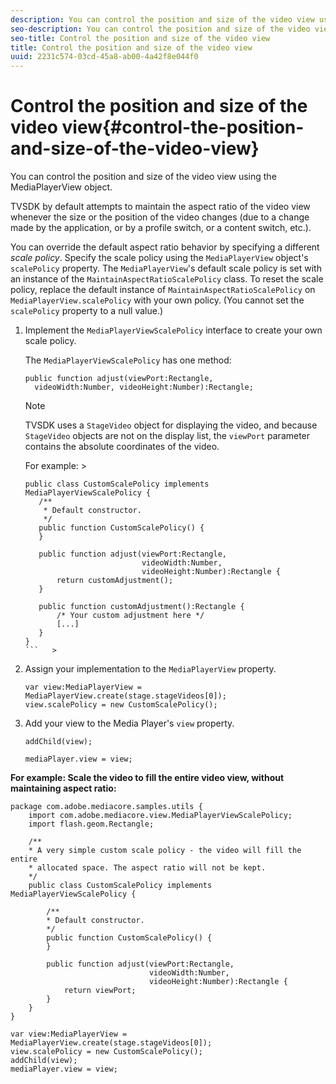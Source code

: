 ```yaml
---
description: You can control the position and size of the video view using the MediaPlayerView object.
seo-description: You can control the position and size of the video view using the MediaPlayerView object.
seo-title: Control the position and size of the video view
title: Control the position and size of the video view
uuid: 2231c574-03cd-45a8-ab00-4a42f8e044f0
---
```


# Control the position and size of the video view{#control-the-position-and-size-of-the-video-view}

You can control the position and size of the video view using the MediaPlayerView object.

TVSDK by default attempts to maintain the aspect ratio of the video view whenever the size or the position of the video changes (due to a change made by the application, or by a profile switch, or a content switch, etc.).

You can override the default aspect ratio behavior by specifying a different *scale policy*. Specify the scale policy using the `MediaPlayerView` object's `scalePolicy` property. The `MediaPlayerView`'s default scale policy is set with an instance of the `MaintainAspectRatioScalePolicy` class. To reset the scale policy, replace the default instance of `MaintainAspectRatioScalePolicy` on `MediaPlayerView.scalePolicy` with your own policy. (You cannot set the `scalePolicy` property to a null value.) 

1. Implement the `MediaPlayerViewScalePolicy` interface to create your own scale policy.

   The `MediaPlayerViewScalePolicy` has one method: 

   ```
   public function adjust(viewPort:Rectangle, 
     videoWidth:Number, videoHeight:Number):Rectangle;
   ```

   >[!NOTE]
   >
   >TVSDK uses a `StageVideo` object for displaying the video, and because `StageVideo` objects are not on the display list, the `viewPort` parameter contains the absolute coordinates of the video. 
   >
   >
   >For example:    >
   >
   >```   >
   >public class CustomScalePolicy implements MediaPlayerViewScalePolicy { 
   >    /** 
   >     * Default constructor. 
   >     */ 
   >    public function CustomScalePolicy() { 
   >    } 
   > 
   >    public function adjust(viewPort:Rectangle,  
   >                           videoWidth:Number,  
   >                           videoHeight:Number):Rectangle { 
   >        return customAdjustment(); 
   >    } 
   > 
   >    public function customAdjustment():Rectangle { 
   >        /* Your custom adjustment here */ 
   >        [...] 
   >    } 
   >}
   >```   >
   >

1. Assign your implementation to the `MediaPlayerView` property.

   ```
   var view:MediaPlayerView = MediaPlayerView.create(stage.stageVideos[0]); 
   view.scalePolicy = new CustomScalePolicy();
   ```

1. Add your view to the Media Player's `view` property.

   ```
   addChild(view); 
    
   mediaPlayer.view = view;
   ```

<!--<a id="example_7B08ECCDA17B4DD191FC672BD1F4C850"></a>-->

**For example: Scale the video to fill the entire video view, without maintaining aspect ratio:** 

```
package com.adobe.mediacore.samples.utils { 
    import com.adobe.mediacore.view.MediaPlayerViewScalePolicy; 
    import flash.geom.Rectangle; 
 
    /** 
    * A very simple custom scale policy - the video will fill the entire 
    * allocated space. The aspect ratio will not be kept. 
    */ 
    public class CustomScalePolicy implements MediaPlayerViewScalePolicy { 
 
        /** 
        * Default constructor. 
        */ 
        public function CustomScalePolicy() { 
        } 
 
        public function adjust(viewPort:Rectangle, 
                               videoWidth:Number,  
                               videoHeight:Number):Rectangle { 
            return viewPort; 
        } 
    } 
} 
 
var view:MediaPlayerView = MediaPlayerView.create(stage.stageVideos[0]); 
view.scalePolicy = new CustomScalePolicy(); 
addChild(view); 
mediaPlayer.view = view;
```

